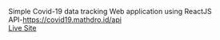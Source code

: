 Simple Covid-19 data tracking Web application using ReactJS <br>
API-https://covid19.mathdro.id/api <br>
<a href="https://covid-19-tracker-vimal.netlify.app/">Live Site</a>
